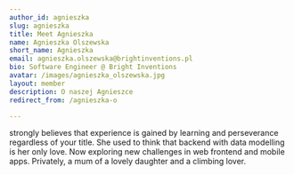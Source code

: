 ```yaml
---
author_id: agnieszka
slug: agnieszka
title: Meet Agnieszka
name: Agnieszka Olszewska
short_name: Agnieszka
email: agnieszka.olszewska@brightinventions.pl
bio: Software Engineer @ Bright Inventions
avatar: /images/agnieszka_olszewska.jpg
layout: member
description: O naszej Agnieszce
redirect_from: /agnieszka-o

---
```


strongly believes that experience is gained by learning and perseverance regardless of your title. She used to think that backend with data modelling is her only love. Now exploring new challenges in web frontend and mobile apps. Privately, a mum of a lovely daughter and a climbing lover.

